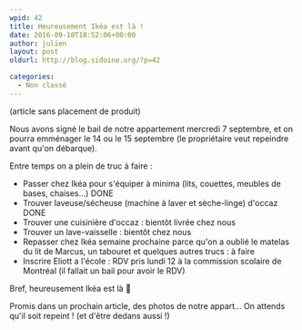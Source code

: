 ```yaml
---
wpid: 42
title: Heureusement Ikéa est là !
date: 2016-09-10T18:52:06+00:00
author: julien
layout: post
oldurl: http://blog.sidoine.org/?p=42

categories:
  - Non classé
---
```

(article sans placement de produit)

Nous avons signé le bail de notre appartement mercredi 7 septembre, et on pourra emménager le 14 ou le 15 septembre (le propriétaire veut repeindre avant qu'on débarque).

Entre temps on a plein de truc à faire :

  * Passer chez Ikéa pour s'équiper à minima (lits, couettes, meubles de bases, chaises...) DONE
  * Trouver laveuse/sécheuse (machine à laver et sèche-linge) d'occaz DONE
  * Trouver une cuisinière d'occaz : bientôt livrée chez nous
  * Trouver un lave-vaisselle : bientôt chez nous
  * Repasser chez Ikéa semaine prochaine parce qu'on a oublié le matelas du lit de Marcus, un tabouret et quelques autres trucs : à faire
  * Inscrire Eliott a l'école : RDV pris lundi 12 à la commission scolaire de Montréal (il fallait un bail pour avoir le RDV)

Bref, heureusement Ikéa est là 🙂

Promis dans un prochain article, des photos de notre appart... On attends qu'il soit repeint ! (et d'être dedans aussi !)